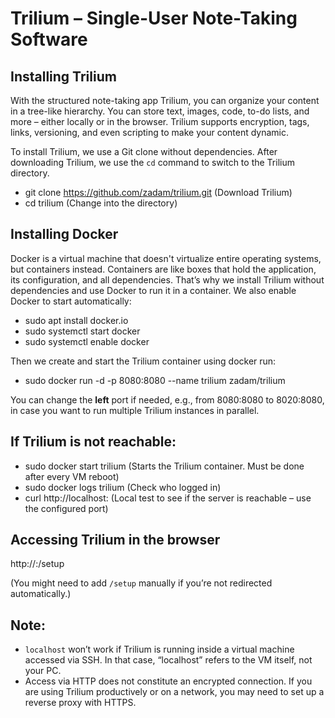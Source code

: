 # Trilium – Single-User Note-Taking Software

## Installing Trilium

With the structured note-taking app Trilium, you can organize your content in a tree-like hierarchy.
You can store text, images, code, to-do lists, and more – either locally or in the browser.
Trilium supports encryption, tags, links, versioning, and even scripting to make your content dynamic.

To install Trilium, we use a Git clone without dependencies. After downloading Trilium, we use the `cd` command to switch to the Trilium directory.

* git clone https://github.com/zadam/trilium.git     (Download Trilium)
* cd trilium                                         (Change into the directory)

## Installing Docker

Docker is a virtual machine that doesn't virtualize entire operating systems, but containers instead.
Containers are like boxes that hold the application, its configuration, and all dependencies.
That’s why we install Trilium without dependencies and use Docker to run it in a container.
We also enable Docker to start automatically:

* sudo apt install docker.io
* sudo systemctl start docker
* sudo systemctl enable docker

Then we create and start the Trilium container using docker run:

* sudo docker run -d -p 8080:8080 --name trilium zadam/trilium

You can change the **left** port if needed, e.g., from 8080:8080 to 8020:8080, in case you want to run multiple Trilium instances in parallel.

## If Trilium is not reachable:

* sudo docker start trilium          (Starts the Trilium container. Must be done after every VM reboot)
* sudo docker logs trilium           (Check who logged in)
* curl http://localhost:<port>       (Local test to see if the server is reachable – use the configured port)

## Accessing Trilium in the browser

http\://<your-VM-IP>:<configured-port>/setup

(You might need to add `/setup` manually if you’re not redirected automatically.)

## Note:
* `localhost` won’t work if Trilium is running inside a virtual machine accessed via SSH. In that case, “localhost” refers to the VM itself, not your PC.
* Access via HTTP does not constitute an encrypted connection. If you are using Trilium productively or on a network, you may need to set up a reverse proxy with HTTPS.
